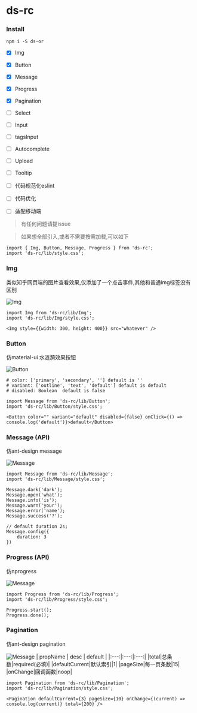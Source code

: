 # ds-rc

### Install
```
npm i -S ds-or
```

- [x] Img
- [x] Button
- [x] Message
- [x] Progress
- [x] Pagination
- [ ] Select
- [ ] Input
- [ ] tagsInput
- [ ] Autocomplete
- [ ] Upload
- [ ] Tooltip

- [ ] 代码规范化eslint
- [ ] 代码优化
- [ ] 适配移动端

> 有任何问题请提issue

> 如果想全部引入,或者不需要按需加载,可以如下
```
import { Img, Button, Message, Progress } from 'ds-rc';
import 'ds-rc/lib/style.css';
```

### Img
类似知乎网页端的图片查看效果,仅添加了一个点击事件,其他和普通img标签没有区别

![Img](https://cdn.ds-or.com/demo/img.gif)
```
import Img from 'ds-rc/lib/Img';
import 'ds-rc/lib/Img/style.css';

<Img style={{width: 300, height: 400}} src="whatever" />
```


### Button
仿material-ui 水涟漪效果按钮

![Button](https://cdn.ds-or.com/demo/button.gif)
```
# color: ['primary', 'secondary', ''] default is ''
# variant: ['outline', 'text', 'default'] default is default
# disabled: Boolean  default is false

import Message from 'ds-rc/lib/Button';
import 'ds-rc/lib/Button/style.css';

<Button color="" variant="default" disabled={false} onClick={() => console.log('default')}>default</Button>
```

### Message (API)
仿ant-design message

![Message](https://cdn.ds-or.com/demo/message.gif)
```
import Message from 'ds-rc/lib/Message';
import 'ds-rc/lib/Message/style.css';

Message.dark('dark');
Message.open('what');
Message.info('is');
Message.warn('your');
Message.error('name');
Message.success('?');

// default duration 2s;
Message.config({
    duration: 3
})
```

### Progress (API)
仿nprogress 

![Message](https://cdn.ds-or.com/demo/progress.gif)
```
import Progress from 'ds-rc/lib/Progress';
import 'ds-rc/lib/Progress/style.css';

Progress.start();
Progress.done();

```

### Pagination
仿ant-design pagination

![Message](https://cdn.ds-or.com/demo/pagination.gif)
| propName | desc | default |
|:---:|:---:|:---:|
|total|总条数|required(必填)|
|defaultCurrent|默认索引|1|
|pageSize|每一页条数|15|
|onChange|回调函数|noop|

```
import Pagination from 'ds-rc/lib/Pagination';
import 'ds-rc/lib/Pagination/style.css';

<Pagination defaultCurrent={3} pageSize={10} onChange={(current) => console.log(current)} total={200} />
```